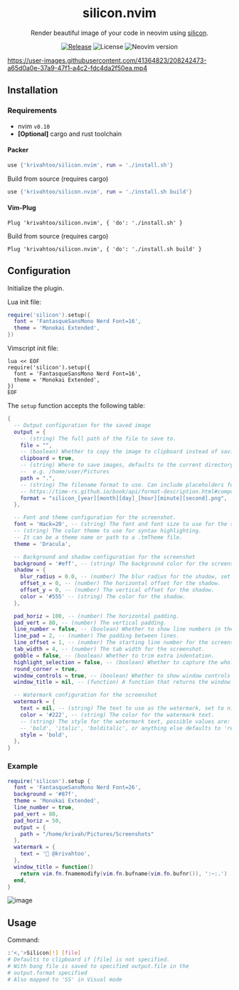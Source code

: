 <div align="center">

# silicon.nvim

Render beautiful image of your code in neovim using [silicon](https://github.com/Aloxaf/silicon).

[![Release](https://github.com/krivahtoo/silicon.nvim/actions/workflows/release.yml/badge.svg)](https://github.com/krivahtoo/silicon.nvim/actions/workflows/ci.yml)
![License](https://img.shields.io/github/license/krivahtoo/silicon.nvim)
![Neovim version](https://img.shields.io/badge/Neovim-0.10-57A143?logo=neovim)

</div>

<!-- panvimdoc-ignore-start -->

https://user-images.githubusercontent.com/41364823/208242473-a65d0a0e-37a9-47f1-a4c2-fdc4da2f50ea.mp4

<!-- panvimdoc-ignore-end -->

## Installation

### Requirements

- nvim `v0.10`
- **[Optional]** cargo and rust toolchain

#### Packer

```lua
use {'krivahtoo/silicon.nvim', run = './install.sh'}
```

Build from source (requires cargo)

```lua
use {'krivahtoo/silicon.nvim', run = './install.sh build'}
```

#### Vim-Plug

```vim
Plug 'krivahtoo/silicon.nvim', { 'do': './install.sh' }
```

Build from source (requires cargo)

```vim
Plug 'krivahtoo/silicon.nvim', { 'do': './install.sh build' }
```

## Configuration

Initialize the plugin.

Lua init file:
```lua
require('silicon').setup({
  font = 'FantasqueSansMono Nerd Font=16',
  theme = 'Monokai Extended',
})
```

Vimscript init file:
```vim
lua << EOF
require('silicon').setup({
  font = 'FantasqueSansMono Nerd Font=16',
  theme = 'Monokai Extended',
})
EOF
```

The `setup` function accepts the following table:

```lua
{
  -- Output configuration for the saved image
  output = {
    -- (string) The full path of the file to save to.
    file = "",
    -- (boolean) Whether to copy the image to clipboard instead of saving to file.
    clipboard = true,
    -- (string) Where to save images, defaults to the current directory.
    --  e.g. /home/user/Pictures
    path = ".",
    -- (string) The filename format to use. Can include placeholders for date and time.
    -- https://time-rs.github.io/book/api/format-description.html#components
    format = "silicon_[year][month][day]_[hour][minute][second].png",
  },

  -- Font and theme configuration for the screenshot.
  font = 'Hack=20', -- (string) The font and font size to use for the screenshot.
  -- (string) The color theme to use for syntax highlighting.
  -- It can be a theme name or path to a .tmTheme file.
  theme = 'Dracula',

  -- Background and shadow configuration for the screenshot
  background = '#eff', -- (string) The background color for the screenshot.
  shadow = {
    blur_radius = 0.0, -- (number) The blur radius for the shadow, set to 0.0 for no shadow.
    offset_x = 0, -- (number) The horizontal offset for the shadow.
    offset_y = 0, -- (number) The vertical offset for the shadow.
    color = '#555' -- (string) The color for the shadow.
  },

  pad_horiz = 100, -- (number) The horizontal padding.
  pad_vert = 80, -- (number) The vertical padding.
  line_number = false, -- (boolean) Whether to show line numbers in the screenshot.
  line_pad = 2, -- (number) The padding between lines.
  line_offset = 1, -- (number) The starting line number for the screenshot.
  tab_width = 4, -- (number) The tab width for the screenshot.
  gobble = false, -- (boolean) Whether to trim extra indentation.
  highlight_selection = false, -- (boolean) Whether to capture the whole file and highlight selected lines.
  round_corner = true,
  window_controls = true, -- (boolean) Whether to show window controls (minimize, maximize, close) in the screenshot.
  window_title = nil, -- (function) A function that returns the window title as a string.

  -- Watermark configuration for the screenshot
  watermark = {
    text = nil, -- (string) The text to use as the watermark, set to nil to disable.
    color = '#222', -- (string) The color for the watermark text.
    -- (string) The style for the watermark text, possible values are:
    -- 'bold', 'italic', 'bolditalic', or anything else defaults to 'regular'.
    style = 'bold',
  },
}
```

### Example

```lua
require('silicon').setup {
  font = 'FantasqueSansMono Nerd Font=26',
  background = '#87f',
  theme = 'Monokai Extended',
  line_number = true,
  pad_vert = 80,
  pad_horiz = 50,
  output = {
    path = "/home/krivah/Pictures/Screenshots"
  },
  watermark = {
    text = ' @krivahtoo',
  },
  window_title = function()
    return vim.fn.fnamemodify(vim.fn.bufname(vim.fn.bufnr()), ':~:.')
  end,
}
```

<!-- panvimdoc-ignore-start -->

![image](https://user-images.githubusercontent.com/41364823/219902305-6efa37cf-4ee4-4e6b-803b-39c344a56dfe.png)

<!-- panvimdoc-ignore-end -->

## Usage

Command:

```bash
:'<,'>Silicon[!] [file]
# Defaults to clipboard if [file] is not specified.
# With bang file is saved to specified output.file in the
# output.format specified
# Also mapped to 'SS' in Visual mode
```